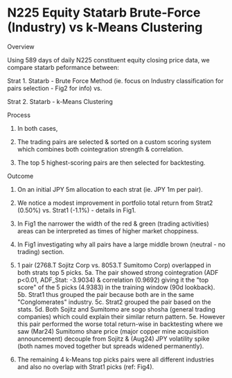 # N225 Equity Statarb Brute-Force (Industry) vs k-Means Clustering
Overview

Using 589 days of daily N225 constituent equity closing price data, we compare statarb peformance between: 

Strat 1. Statarb - Brute Force Method (ie. focus on Industry classification for pairs selection - Fig2 for info) vs.

Strat 2. Statarb - k-Means Clustering

Process
1. In both cases,
  
2. The trading pairs are selected & sorted on a custom scoring system which combines both cointegration strength & correlation.
 
3. The top 5 highest-scoring pairs are then selected for backtesting.

Outcome 
1. On an initial JPY 5m allocation to each strat (ie. JPY 1m per pair).
 
2. We notice a modest improvement in portfolio total return from Strat2 (0.50%) vs. Strat1 (-1.1%) - details in Fig1.
 
3. In Fig1 the narrower the width of the red & green (trading activities) areas can be interpreted as times of higher market choppiness.
  
4. In Fig1 investigating why all pairs have a large middle brown (neutral - no trading) section.

5. 1 pair (2768.T Sojitz Corp vs. 8053.T Sumitomo Corp) overlapped in both strats top 5 picks.
5a. The pair showed strong cointegration (ADF p<0.01, ADF_Stat: -3.9034) & correlation (0.9692) giving it the "top score" of the 5 picks (4.9383) in the training window (90d lookback).
5b. Strat1 thus grouped the pair because both are in the same "Conglomerates" industry.
5c. Strat2 grouped the pair based on the stats.
5d. Both Sojitz and Sumitomo are sogo shosha (general trading companies) which could explain their similar return pattern.
5e. However this pair performed the worse total return-wise in backtesting where we saw (Mar24) Sumitomo share price (major copper mine acquisition announcement) decouple from Sojitz & (Aug24) JPY volatility spike (both names moved together but spreads widened permanently). 

6. The remaining 4 k-Means top picks pairs were all different industries and also no overlap with Strat1 picks (ref: Fig4).
 
